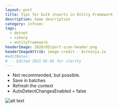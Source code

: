 ```yaml
---
layout: post
title: Tips for bulk inserts in Entity Framework
description: Some description
category: infosec
tags:
  - dotnet
  - csharp
  - entityframework
headerImage: 2020/05/port-scan-header.png
headerImageAttrib: image credit - bitninja.io
#editNotes:
#  - Edited 2021-01-01 for clarity
---
```



* Not recommended, but possible.
* Save in batches
* Refresh the context
* AutoDetectChangesEnabled = false

![alt text](/images/2020/05/some-image.png)